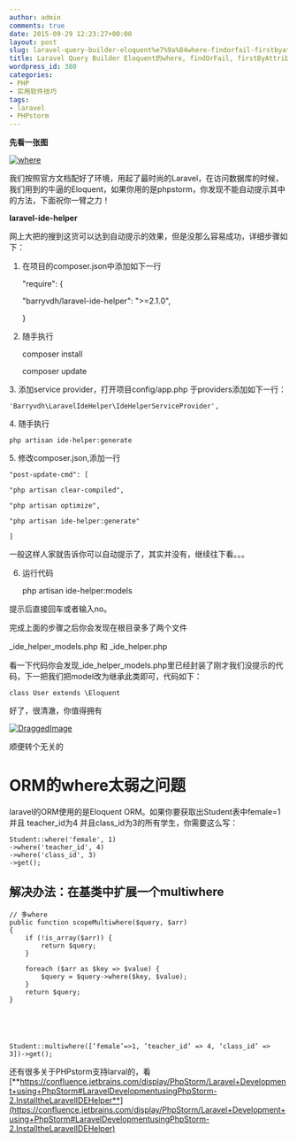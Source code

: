 ```yaml
---
author: admin
comments: true
date: 2015-09-29 12:23:27+00:00
layout: post
slug: laravel-query-builder-eloquent%e7%9a%84where-findorfail-firstbyattributes%e7%ad%89%e5%9c%a8phpstorm%e4%b8%8d%e6%8f%90%e7%a4%ba%e5%be%97%e8%a7%a3%e5%86%b3%e5%8a%9e%e6%b3%95
title: Laravel Query Builder Eloquent的where, findOrFail, firstByAttributes等在Phpstorm不提示得解决办法
wordpress_id: 380
categories:
- PHP
- 实用软件技巧
tags:
- laravel
- PHPstorm
---
```


**先看一张图**

[![where](http://akmumu-wordpress.stor.sinaapp.com/uploads/2015/09/where.png)](http://akmumu-wordpress.stor.sinaapp.com/uploads/2015/09/where.png)

我们按照官方文档配好了环境，用起了最时尚的Laravel，在访问数据库的时候，我们用到的牛逼的Eloquent，如果你用的是phpstorm，你发现不能自动提示其中的方法，下面祝你一臂之力！

**laravel-ide-helper**

网上大把的搜到这货可以达到自动提示的效果，但是没那么容易成功，详细步骤如下：

1. 在项目的composer.json中添加如下一行

    
    "require": {
    
    "barryvdh/laravel-ide-helper": ">=2.1.0",
    
    }


2. 随手执行

    
    composer install
    
    composer update


3. 添加service provider，打开项目config/app.php 于providers添加如下一行：

    
    'Barryvdh\LaravelIdeHelper\IdeHelperServiceProvider',


4. 随手执行

    
    php artisan ide-helper:generate


5. 修改composer.json,添加一行

    
    "post-update-cmd": [
    
    "php artisan clear-compiled",
    
    "php artisan optimize",
    
    "php artisan ide-helper:generate"
    
    ]


一般这样人家就告诉你可以自动提示了，其实并没有，继续往下看。。。

6. 运行代码

    
    php artisan ide-helper:models


提示后直接回车或者输入no。

完成上面的步骤之后你会发现在根目录多了两个文件

_ide_helper_models.php 和 _ide_helper.php

看一下代码你会发现_ide_helper_models.php里已经封装了刚才我们没提示的代码，下一把我们把model改为继承此类即可，代码如下：

    
    class User extends \Eloquent


好了，很清澈，你值得拥有

[![DraggedImage](http://akmumu-wordpress.stor.sinaapp.com/uploads/2015/09/DraggedImage.png)](http://akmumu-wordpress.stor.sinaapp.com/uploads/2015/09/DraggedImage.png)



顺便转个无关的


# ORM的where太弱之问题


laravel的ORM使用的是Eloquent ORM。如果你要获取出Student表中female=1 并且 teacher_id为4 并且class_id为3的所有学生，你需要这么写：

    
    Student::where('female', 1)
    ->where('teacher_id', 4)
    ->where('class_id', 3)
    ->get();




## 解决办法：在基类中扩展一个multiwhere



    
    // 多where
    public function scopeMultiwhere($query, $arr)
    {
        if (!is_array($arr)) {
            return $query;
        }
    
        foreach ($arr as $key => $value) {
            $query = $query->where($key, $value);
        }
        return $query;
    }




    
    Student::multiwhere([‘female’=>1, ’teacher_id’ => 4, ‘class_id’ => 3])->get();




还有很多关于PHPstorm支持larval的，看[**https://confluence.jetbrains.com/display/PhpStorm/Laravel+Development+using+PhpStorm#LaravelDevelopmentusingPhpStorm-2.InstalltheLaravelIDEHelper**](https://confluence.jetbrains.com/display/PhpStorm/Laravel+Development+using+PhpStorm#LaravelDevelopmentusingPhpStorm-2.InstalltheLaravelIDEHelper)
